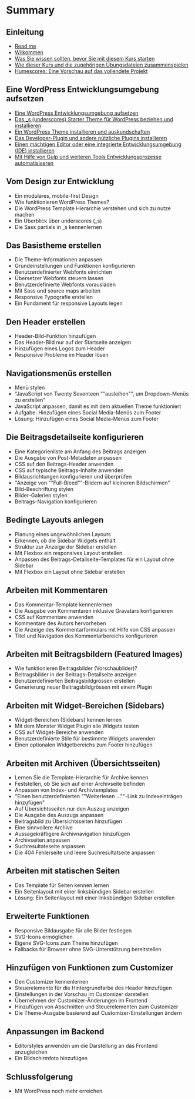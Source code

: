 # Summary

## Einleitung

* [Read me](/README.md)
* [Wilkommen](/0_1_Wilkommen.md)
* [Was Sie wissen sollten, bevor Sie mit diesem Kurs starten](/0_2_Was_Sie_wissen_sollten_bevor_Sie_mit_diesem_Kurs_starten.md)
* [Wie dieser Kurs und die zugehörigen Übungsdateien zusammenspielen ](/0_3_Wie_dieser_Kurs_und_die_zugehoerigen_Uebungsdateien_zusammenspielen.md)
* [Humescores: Eine Vorschau auf das vollendete Projekt](/0_4_Humescores-Eine_Vorschau_auf_das_vollendete_Projekt.md)

## Eine WordPress Entwicklungsumgebung aufsetzen

* [Eine WordPress Entwicklungsumgebung aufsetzen](/0_1_Wilkommen.md)
* [Das \_s \(underscores\) Starter Theme für WordPress beziehen und installieren](/1_2_Das_s_Starter_Theme_fuer_WordPress_beziehen_und_installieren.md)
* [Ein WordPress Theme installieren und auskundschaften](/1_3_Ein_WordPress_Theme_installieren_und_auskundschaften.md)
* [Das Developer-Plugin und andere nützliche Plugins installieren](/1_2_Das_s_Starter_Theme_fuer_WordPress_beziehen_und_installieren.md)
* [Einen mächtigen Editor oder eine integrierte Entwicklungsumgebung \(IDE\) installieren](/1_5_Einen_maechtigen_Editor_oder_eine_IDE_installieren.md)
* [Mit Hilfe von Gulp und weiteren Tools Entwicklungsprozesse automatisiseren](/1_6_Mit_Hilfe_von_Gulp_und_weiteren_Tools_Entwicklungsprozesse_automatisiseren.md)

## Vom Design zur Entwicklung

* Ein modulares, mobile-first Design
* Wie funktionieren WordPress Themes?
* Die WordPress Template Hierarchie verstehen und sich zu nutze machen
* Ein Überblick über underscores \(\_s\)
* Die Sass partials in \_s kennenlernen

## Das Basistheme erstellen

* Die Theme-Informationen anpassen
* Grundeinstellungen und Funktionen konfigurieren
* Benutzerdefinierter Webfonts einrichten
* Übersetzer Webfonts steuern lassen
* Benutzerdefinierte Webfonts vorausladen
* Mit Sass und source maps arbeiten
* Responsive Typografie erstellen
* Ein Fundament für responsive Layouts legen

## Den Header erstellen

* Header-Bild-Funktion hinzufügen
* Das Header-Bild nur auf der Startseite anzeigen
* Hinzufügen eines Logos zum Header
* Responsive Probleme im Header lösen

## Navigationsmenüs erstellen

* Menü stylen
* "JavaScript von Twenty Seventeen ""ausleihen"", um Dropdown-Menüs zu erstellen"
* JavaScript anpassen, damit es mit dem aktuellen Theme funktioniert
* Aufgabe: Hinzufügen eines Social Media-Menüs zum Footer
* Lösung: Hinzufügen eines Social Media-Menüs zum Footer

## Die Beitragsdetailseite konfigurieren

* Eine Kategorienliste am Anfang des Beitrags anzeigen
* Die Ausgabe von Post-Metadaten anpassen
* CSS auf den Beitrags-Header anwenden
* CSS auf typische Beitrags-Inhalte anwenden
* Bildausrichtungen konfigurieren und überprüfen 
* "Anzeige von ""Full-Bleed""-Bildern auf kleineren Bildschirmen"
* Bild-Beschriftung stylen
* Bilder-Galerien stylen
* Beitrags-Navigation konfigurieren

## Bedingte Layouts anlegen

* Planung eines ungewöhnlichen Layouts
* Erkennen, ob die Sidebar Widgets enthält
* Struktur zur Anzeige der Sidebar erstellen
* Mit Flexbox ein responsives Layout erstellen
* Anpassen des Beitrags-Detailseite-Templates für ein Layout ohne Sidebar
* Mit Flexbox ein Layout ohne Sidebar erstellen

## Arbeiten mit Kommentaren

* Das Kommentar-Template kennenlernen
* Die Ausgabe von Kommentaren inklusive Gravatars konfigurieren
* CSS auf Kommentare anwenden
* Kommentare des Autors hervorheben
* Die Anzeige des Kommentarformulars mit Hilfe von CSS anpassen
* Titel und Navigation des Kommentarbereichs konfigurieren

## Arbeiten mit Beitragsbildern \(Featured Images\)

* Wie funktionieren Beitragsbilder \(Vorschaubilder\)?
* Beitragsbilder in der Beitrags-Detailseite anzeigen
* Benutzerdefinierten Beitragsbildgrössen erstellen
* Generierung neuer Beitragsbildgrössen mit einem Plugin

## Arbeiten mit Widget-Bereichen \(Sidebars\)

* Widget-Bereichen \(Sidebars\) kennen lernen
* Mit dem Monster Widget Plugin alle Widgets testen
* CSS auf Widget-Bereiche anwenden
* Benutzerdefinierte Stile für bestimmte Widgets anwenden
* Einen optionalen Widgetbereichs zum Footer hinzufügen

## Arbeiten mit Archiven \(Übersichtsseiten\)

* Lernen Sie die Template-Hierarchie für Archive kennen
* Feststellen, ob Sie sich auf einer Archivseite befinden
* Anpassen von Index- und Archivtemplates
* "Einen benutzerdefinierten ""Weiterlesen …""-Link zu Indexeinträgen hinzufügen"
* Auf Übersichtsseiten nur den Auszug anzeigen
* Die Ausgabe des Auszugs anpassen
* Beitragsbild zu Übersichtsseiten hinzufügen
* Eine sinnvollere Archive
* Aussagekräftigere Archivnavigation hinzufügen
* Archivseiten anpassen
* Suchresultateseite anpassen
* Die 404 Fehlerseite und leere Suchresultatseite anpassen

## Arbeiten mit statischen Seiten

* Das Template für Seiten kennen lernen
* Ein Seitenlayout mit einer linksbündigen Sidebar erstellen
* Lösung: Ein Seitenlayout mit einer linksbündigen Sidebar erstellen

## Erweiterte Funktionen

* Responsive Bildausgabe für alle Bilder festlegen
* SVG-Icons ermöglichen
* Eigene SVG-Icons zum Theme hinzufügen
* Fallbacks für Browser ohne SVG-Unterstützung bereitstellen

## Hinzufügen von Funktionen zum Customizer

* Den Customizer kennenlernen
* Steuerelemente für die Hintergrundfarbe des Header hinzufügen
* Einstellungen in der Vorschau im Customizer darstellen
* Übernehmen der Customizer-Änderungen im Frontend
* Hinzufügen von Abschnitten und Steuerelementen zum Customizer
* Die Theme-Ausgabe basierend auf Customizer-Einstellungen ändern

## Anpassungen im Backend

* Editorstyles anwenden um die Darstellung an das Frontend anzugleichen
* Ein Bildschirmfoto hinzufügen

## Schlussfolgerung

* Mit WordPress noch mehr erreichen



